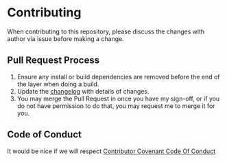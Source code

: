 # Contributing

When contributing to this repository, please discuss the changes with author via issue before making a change.

## Pull Request Process

1. Ensure any install or build dependencies are removed before the end of the layer when doing a 
   build.
2. Update the [changelog](/Changelog.md) with details of changes.
3. You may merge the Pull Request in once you have my sign-off, or if you 
   do not have permission to do that, you may request me to merge it for you.

## Code of Conduct

It would be nice if we will respect [Contributor Covenant Code Of Conduct](https://www.contributor-covenant.org/version/1/4/code-of-conduct.html)
